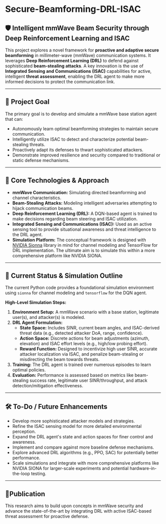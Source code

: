 # Secure-Beamforming-DRL-ISAC

## 🛡️ Intelligent mmWave Beam Security through Deep Reinforcement Learning and ISAC

This project explores a novel framework for **proactive and adaptive secure beamforming** in millimeter-wave (mmWave) communication systems. It leverages **Deep Reinforcement Learning (DRL)** to defend against sophisticated **beam-stealing attacks**. A key innovation is the use of **Integrated Sensing and Communications (ISAC)** capabilities for active, intelligent **threat assessment**, enabling the DRL agent to make more informed decisions to protect the communication link.

---

## 🎯 Project Goal

The primary goal is to develop and simulate a mmWave base station agent that can:
* Autonomously learn optimal beamforming strategies to maintain secure communication.
* Intelligently utilize ISAC to detect and characterize potential beam-stealing threats.
* Proactively adapt its defenses to thwart sophisticated attackers.
* Demonstrate improved resilience and security compared to traditional or static defense mechanisms.

---

## 🧪 Core Technologies & Approach

* **mmWave Communication:** Simulating directed beamforming and channel characteristics.
* **Beam-Stealing Attacks:** Modeling intelligent adversaries attempting to hijack communication beams.
* **Deep Reinforcement Learning (DRL):** A DQN-based agent is trained to make decisions regarding beam steering and ISAC utilization.
* **Integrated Sensing and Communications (ISAC):** Used as an active sensing tool to provide situational awareness and threat intelligence to the DRL agent.
* **Simulation Platform:** The conceptual framework is designed with [NVIDIA Sionna](https://nvlabs.github.io/sionna/) library in mind for channel modeling and TensorFlow for DRL implementation. The ultimate aim is to simulate this within a more comprehensive platform like NVIDIA SIONA.

---

## 🚀 Current Status & Simulation Outline

The current Python code provides a foundational simulation environment using `sionna` for channel modeling and `tensorflow` for the DQN agent.

**High-Level Simulation Steps:**
1.  **Environment Setup:** A mmWave scenario with a base station, legitimate user(s), and attacker(s) is modeled.
2.  **DRL Agent Formulation:**
    * **State Space:** Includes SINR, current beam angles, and ISAC-derived threat data (e.g., detected attacker DoA, range, confidence).
    * **Action Space:** Discrete actions for beam adjustments (azimuth, elevation) and ISAC effort levels (e.g., high/low probing effort).
    * **Reward Function:** Designed to incentivize high user SINR, accurate attacker localization via ISAC, and penalize beam-stealing or misdirecting the beam towards threats.
3.  **Training:** The DRL agent is trained over numerous episodes to learn optimal policies.
4.  **Evaluation:** Performance is assessed based on metrics like beam-stealing success rate, legitimate user SINR/throughput, and attack detection/mitigation effectiveness.

---

## 🛠️ To-Do / Future Enhancements

* Develop more sophisticated attacker models and strategies.
* Refine the ISAC sensing model for more detailed environmental perception.
* Expand the DRL agent's state and action spaces for finer control and awareness.
* Implement and compare against more baseline defense mechanisms.
* Explore advanced DRL algorithms (e.g., PPO, SAC) for potentially better performance.
* Scale simulations and integrate with more comprehensive platforms like NVIDIA SIONA for larger-scale experiments and potential hardware-in-the-loop testing.

---


## 📄Publication

This research aims to build upon concepts in mmWave security and advance the state-of-the-art by integrating DRL with active ISAC-based threat assessment for proactive defense.

